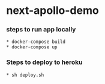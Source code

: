 # next-apollo-demo

### steps to run app locally
    * docker-compose build
    * docker-compose up

### Steps to deploy to heroku
    * sh deploy.sh
